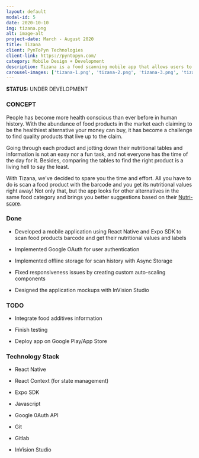 ```yaml
---
layout: default
modal-id: 5
date: 2020-10-10
img: tizana.png
alt: image-alt
project-date: March - August 2020
title: Tizana
client: PynToPyn Technologies
client-link: https://pyntopyn.com/
category: Mobile Design + Development
description: Tizana is a food scanning mobile app that allows users to scan food products,get their nutritional values, and compare them to other products in the same category.
carousel-images: ['tizana-1.png', 'tizana-2.png', 'tizana-3.png', 'tizana-4.png']
---
```


**STATUS:** UNDER DEVELOPMENT

### CONCEPT
People has become more health conscious than ever before in human history. With the abundance of food products in the market each claiming to be the healthiest alternative your money can buy, it has become a challenge to find quality products that live up to the claim.

Going through each product and jotting down their nutritional tables and information is not an easy nor a fun task, and not everyone has the time of the day for it. Besides, comparing the tables to find the right product is a living hell to say the least. 

With Tizana, we've decided to spare you the time and effort. All you have to do is scan a food product with the barcode and you get its nutritional values right away! Not only that, but the app looks for other alternatives in the same food category and brings you better suggestions based on their [Nutri-score](https://en.wikipedia.org/wiki/Nutri-score).



### Done

* Developed a mobile application using React Native and Expo SDK to scan food products barcode and get their nutritional values and labels

* Implemented Google OAuth for user authentication

* Implemented offline storage for scan history with Async Storage

* Fixed responsiveness issues by creating custom auto-scaling components

* Designed the application mockups with InVision Studio

### TODO

* Integrate food additives information

* Finish testing

* Deploy app on Google Play/App Store

### Technology Stack

* React Native

* React Context (for state management)

* Expo SDK

* Javascript

* Google 0Auth API

* Git

* Gitlab

* InVision Studio


